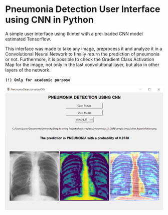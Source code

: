 # Pneumonia Detection User Interface using CNN in Python
A simple user interface using tkinter with a pre-loaded CNN model estimated Tensorflow.

This interface was made to take any image, preprocess it and analyze it in a Convolutional Neural Network to finally return the prediction of pneumonia or not. Furthermore, it is possible to check the Gradient Class Activation Map for the image, not only in the last convolutional layer, but also in other layers of the network.

**`(!) Only for academic purpose`**

![alt text](img_ui_1.png)
